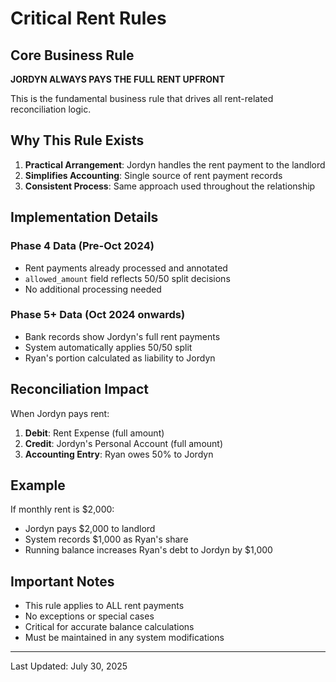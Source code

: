 # Critical Rent Rules

## Core Business Rule

**JORDYN ALWAYS PAYS THE FULL RENT UPFRONT**

This is the fundamental business rule that drives all rent-related reconciliation logic.

## Why This Rule Exists

1. **Practical Arrangement**: Jordyn handles the rent payment to the landlord
2. **Simplifies Accounting**: Single source of rent payment records
3. **Consistent Process**: Same approach used throughout the relationship

## Implementation Details

### Phase 4 Data (Pre-Oct 2024)
- Rent payments already processed and annotated
- `allowed_amount` field reflects 50/50 split decisions
- No additional processing needed

### Phase 5+ Data (Oct 2024 onwards)  
- Bank records show Jordyn's full rent payments
- System automatically applies 50/50 split
- Ryan's portion calculated as liability to Jordyn

## Reconciliation Impact

When Jordyn pays rent:
1. **Debit**: Rent Expense (full amount)
2. **Credit**: Jordyn's Personal Account (full amount)
3. **Accounting Entry**: Ryan owes 50% to Jordyn

## Example

If monthly rent is $2,000:
- Jordyn pays $2,000 to landlord
- System records $1,000 as Ryan's share
- Running balance increases Ryan's debt to Jordyn by $1,000

## Important Notes

- This rule applies to ALL rent payments
- No exceptions or special cases
- Critical for accurate balance calculations
- Must be maintained in any system modifications

---

Last Updated: July 30, 2025